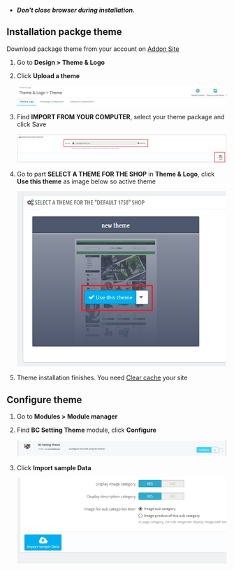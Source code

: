 * **_Don't close browser during installation._**
 
## Installation packge theme
Download package theme from your account on [Addon Site](https://addons.prestashop.com/en/agency-products.php) 

1. Go to **Design > Theme & Logo**
2. Click **Upload a theme**
    
    ![](/assets/addtheme.jpg)
    
3. Find **IMPORT FROM YOUR COMPUTER**, select your theme package and click Save

    ![](/assets/importtheme.jpg)

4. Go to part **SELECT A THEME FOR THE SHOP** in **Theme & Logo**, click **Use this theme** as image below so active theme

    ![](/assets/activetheme.jpg)

5. Theme installation finishes. You need [Clear cache](/clear-cache.md) your site 

## Configure theme

1. Go to **Modules > Module manager**
2. Find **BC Setting Theme** module, click **Configure**

    ![](/assets/settingtheme.jpg)

3. Click **Import sample Data**

    ![](/assets/importdata.jpg)

